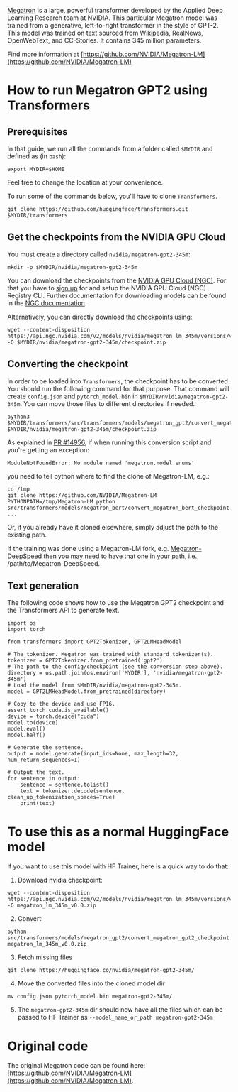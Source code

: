 <!---
# ##############################################################################################
# 
# Copyright (c) 2021-, NVIDIA CORPORATION.  All rights reserved.
# 
# Licensed under the Apache License, Version 2.0 (the "License");
# you may not use this file except in compliance with the License.
# You may obtain a copy of the License at
# 
#     http://www.apache.org/licenses/LICENSE-2.0
# 
# Unless required by applicable law or agreed to in writing, software
# distributed under the License is distributed on an "AS IS" BASIS,
# WITHOUT WARRANTIES OR CONDITIONS OF ANY KIND, either express or implied.
# See the License for the specific language governing permissions and
# limitations under the License.
# 
# ##############################################################################################
-->

[Megatron](https://arxiv.org/pdf/1909.08053.pdf) is a large, powerful transformer developed by the Applied Deep Learning Research team at NVIDIA. This particular Megatron model was trained from a generative, left-to-right transformer in the style of GPT-2. This model was trained on text sourced from Wikipedia, RealNews, OpenWebText, and CC-Stories. It contains 345 million parameters. 

Find more information at [https://github.com/NVIDIA/Megatron-LM](https://github.com/NVIDIA/Megatron-LM)

# How to run Megatron GPT2 using Transformers

## Prerequisites 

In that guide, we run all the commands from a folder called `$MYDIR` and defined as (in `bash`):

```
export MYDIR=$HOME
```

Feel free to change the location at your convenience.

To run some of the commands below, you'll have to clone `Transformers`. 

```
git clone https://github.com/huggingface/transformers.git $MYDIR/transformers
```

## Get the checkpoints from the NVIDIA GPU Cloud 

You must create a directory called `nvidia/megatron-gpt2-345m`:

```
mkdir -p $MYDIR/nvidia/megatron-gpt2-345m
```

You can download the checkpoints from the [NVIDIA GPU Cloud (NGC)](https://ngc.nvidia.com/catalog/models/nvidia:megatron_lm_345m). For that you
have to [sign up](https://ngc.nvidia.com/signup) for and setup the NVIDIA GPU
Cloud (NGC) Registry CLI.  Further documentation for downloading models can be
found in the [NGC
documentation](https://docs.nvidia.com/dgx/ngc-registry-cli-user-guide/index.html#topic_6_4_1).

Alternatively, you can directly download the checkpoints using:

```
wget --content-disposition https://api.ngc.nvidia.com/v2/models/nvidia/megatron_lm_345m/versions/v0.0/zip -O $MYDIR/nvidia/megatron-gpt2-345m/checkpoint.zip
```

## Converting the checkpoint

In order to be loaded into `Transformers`, the checkpoint has to be converted. You should run the following command for that purpose. 
That command will create `config.json` and `pytorch_model.bin` in `$MYDIR/nvidia/megatron-gpt2-345m`. 
You can move those files to different directories if needed.

```
python3 $MYDIR/transformers/src/transformers/models/megatron_gpt2/convert_megatron_gpt2_checkpoint.py $MYDIR/nvidia/megatron-gpt2-345m/checkpoint.zip
```

As explained in [PR #14956](https://github.com/huggingface/transformers/pull/14956), if when running this conversion 
script and you're getting an exception:
```
ModuleNotFoundError: No module named 'megatron.model.enums'
```
you need to tell python where to find the clone of Megatron-LM, e.g.:
```
cd /tmp
git clone https://github.com/NVIDIA/Megatron-LM
PYTHONPATH=/tmp/Megatron-LM python src/transformers/models/megatron_bert/convert_megatron_bert_checkpoint.py ...
```
Or, if you already have it cloned elsewhere, simply adjust the path to the existing path.

If the training was done using a Megatron-LM fork, e.g. [Megatron-DeepSpeed](https://github.com/microsoft/Megatron-DeepSpeed/) then 
you may need to have that one in your path, i.e., /path/to/Megatron-DeepSpeed.

## Text generation

The following code shows how to use the Megatron GPT2 checkpoint and the Transformers API to generate text.

```
import os
import torch

from transformers import GPT2Tokenizer, GPT2LMHeadModel

# The tokenizer. Megatron was trained with standard tokenizer(s).
tokenizer = GPT2Tokenizer.from_pretrained('gpt2')
# The path to the config/checkpoint (see the conversion step above).
directory = os.path.join(os.environ['MYDIR'], 'nvidia/megatron-gpt2-345m')
# Load the model from $MYDIR/nvidia/megatron-gpt2-345m.
model = GPT2LMHeadModel.from_pretrained(directory)

# Copy to the device and use FP16.
assert torch.cuda.is_available()
device = torch.device("cuda")
model.to(device)
model.eval()
model.half()

# Generate the sentence.
output = model.generate(input_ids=None, max_length=32, num_return_sequences=1)

# Output the text.
for sentence in output:
    sentence = sentence.tolist()
    text = tokenizer.decode(sentence, clean_up_tokenization_spaces=True)
    print(text)
```

# To use this as a normal HuggingFace model

If you want to use this model with HF Trainer, here is a quick way to do that:

1. Download nvidia checkpoint:
```
wget --content-disposition https://api.ngc.nvidia.com/v2/models/nvidia/megatron_lm_345m/versions/v0.0/zip -O megatron_lm_345m_v0.0.zip
```

2. Convert:
```
python src/transformers/models/megatron_gpt2/convert_megatron_gpt2_checkpoint.py megatron_lm_345m_v0.0.zip
```

3. Fetch missing files
```
git clone https://huggingface.co/nvidia/megatron-gpt2-345m/
```

4. Move the converted files into the cloned model dir
```
mv config.json pytorch_model.bin megatron-gpt2-345m/
```

5. The `megatron-gpt2-345m` dir should now have all the files which can be passed to HF Trainer as  `--model_name_or_path megatron-gpt2-345m`


# Original code

The original Megatron code can be found here: [https://github.com/NVIDIA/Megatron-LM](https://github.com/NVIDIA/Megatron-LM).
